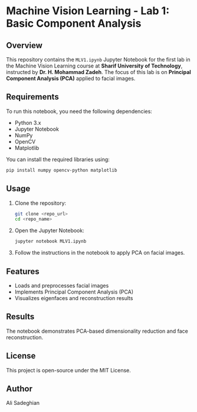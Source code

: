 # Machine Vision Learning - Lab 1: Basic Component Analysis

## Overview
This repository contains the `MLV1.ipynb` Jupyter Notebook for the first lab in the Machine Vision Learning course at **Sharif University of Technology**, instructed by **Dr. H. Mohammad Zadeh**. The focus of this lab is on **Principal Component Analysis (PCA)** applied to facial images.

## Requirements
To run this notebook, you need the following dependencies:
- Python 3.x
- Jupyter Notebook
- NumPy
- OpenCV
- Matplotlib

You can install the required libraries using:
```bash
pip install numpy opencv-python matplotlib
```

## Usage
1. Clone the repository:
   ```bash
   git clone <repo_url>
   cd <repo_name>
   ```
2. Open the Jupyter Notebook:
   ```bash
   jupyter notebook MLV1.ipynb
   ```
3. Follow the instructions in the notebook to apply PCA on facial images.

## Features
- Loads and preprocesses facial images
- Implements Principal Component Analysis (PCA)
- Visualizes eigenfaces and reconstruction results

## Results
The notebook demonstrates PCA-based dimensionality reduction and face reconstruction.

## License
This project is open-source under the MIT License.

## Author
Ali Sadeghian

